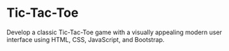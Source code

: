 # Tic-Tac-Toe
Develop a classic Tic-Tac-Toe game with a visually appealing modern user interface using HTML, CSS, JavaScript, and Bootstrap.
